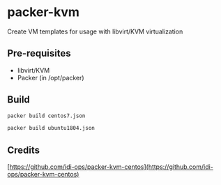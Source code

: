 # packer-kvm

Create VM templates for usage with libvirt/KVM virtualization

## Pre-requisites

 * libvirt/KVM
 * Packer (in /opt/packer)

## Build


```bash
packer build centos7.json
```

```bash
packer build ubuntu1804.json
```


## Credits

[https://github.com/idi-ops/packer-kvm-centos](https://github.com/idi-ops/packer-kvm-centos)
